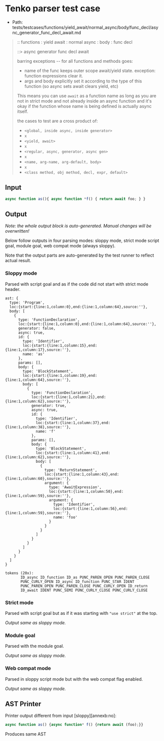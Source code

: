 # Tenko parser test case

- Path: tests/testcases/functions/yield_await/normal_async/body/func_decl/async_generator_func_decl_await.md

> :: functions : yield await : normal async : body : func decl
>
> ::> async generator func decl await
>
> barring exceptions -- for all functions and methods goes:
>
> - name of the func keeps outer scope await/yield state. exception: function expressions clear it.
> - args and body explicitly set it according to the type of this function (so async sets await clears yield, etc)
>
> This means you can use `await` as a function name as long as you are not in strict mode and not already inside an async function and it's okay if the function whose name is being defined is actually async itself.
>
> the cases to test are a cross product of:
>
> - `<global, inside async, inside generator>` 
> - `x` 
> - `<yield, await>`
> - `x` 
> - `<regular, async, generator, async gen>`
> - `x` 
> - `<name, arg-name, arg-default, body>`
> - `x`
> - `<class method, obj method, decl, expr, default>`

## Input

`````js
async function as(){ async function *f() { return await foo; } }
`````

## Output

_Note: the whole output block is auto-generated. Manual changes will be overwritten!_

Below follow outputs in four parsing modes: sloppy mode, strict mode script goal, module goal, web compat mode (always sloppy).

Note that the output parts are auto-generated by the test runner to reflect actual result.

### Sloppy mode

Parsed with script goal and as if the code did not start with strict mode header.

`````
ast: {
  type: 'Program',
  loc:{start:{line:1,column:0},end:{line:1,column:64},source:''},
  body: [
    {
      type: 'FunctionDeclaration',
      loc:{start:{line:1,column:0},end:{line:1,column:64},source:''},
      generator: false,
      async: true,
      id: {
        type: 'Identifier',
        loc:{start:{line:1,column:15},end:{line:1,column:17},source:''},
        name: 'as'
      },
      params: [],
      body: {
        type: 'BlockStatement',
        loc:{start:{line:1,column:19},end:{line:1,column:64},source:''},
        body: [
          {
            type: 'FunctionDeclaration',
            loc:{start:{line:1,column:21},end:{line:1,column:62},source:''},
            generator: true,
            async: true,
            id: {
              type: 'Identifier',
              loc:{start:{line:1,column:37},end:{line:1,column:38},source:''},
              name: 'f'
            },
            params: [],
            body: {
              type: 'BlockStatement',
              loc:{start:{line:1,column:41},end:{line:1,column:62},source:''},
              body: [
                {
                  type: 'ReturnStatement',
                  loc:{start:{line:1,column:43},end:{line:1,column:60},source:''},
                  argument: {
                    type: 'AwaitExpression',
                    loc:{start:{line:1,column:50},end:{line:1,column:59},source:''},
                    argument: {
                      type: 'Identifier',
                      loc:{start:{line:1,column:56},end:{line:1,column:59},source:''},
                      name: 'foo'
                    }
                  }
                }
              ]
            }
          }
        ]
      }
    }
  ]
}

tokens (20x):
       ID_async ID_function ID_as PUNC_PAREN_OPEN PUNC_PAREN_CLOSE
       PUNC_CURLY_OPEN ID_async ID_function PUNC_STAR IDENT
       PUNC_PAREN_OPEN PUNC_PAREN_CLOSE PUNC_CURLY_OPEN ID_return
       ID_await IDENT PUNC_SEMI PUNC_CURLY_CLOSE PUNC_CURLY_CLOSE
`````

### Strict mode

Parsed with script goal but as if it was starting with `"use strict"` at the top.

_Output same as sloppy mode._

### Module goal

Parsed with the module goal.

_Output same as sloppy mode._

### Web compat mode

Parsed in sloppy script mode but with the web compat flag enabled.

_Output same as sloppy mode._

## AST Printer

Printer output different from input [sloppy][annexb:no]:

````js
async function as() {async function* f() {return await (foo);}}
````

Produces same AST
